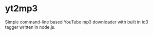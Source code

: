 # yt2mp3
Simple command-line based YouTube mp3 downloader with built in id3 tagger written in node.js.
